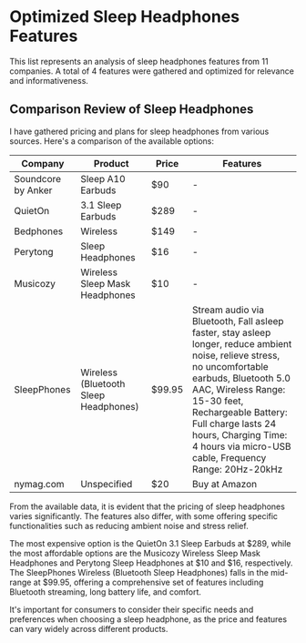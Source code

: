 # Optimized Sleep Headphones Features

This list represents an analysis of sleep headphones features from 11 companies. A total of 4 features were gathered and optimized for relevance and informativeness.

## Comparison Review of Sleep Headphones

I have gathered pricing and plans for sleep headphones from various sources. Here's a comparison of the available options:

| Company | Product | Price | Features |
|---------|---------|-------|----------|
| Soundcore by Anker | Sleep A10 Earbuds | $90 | - |
| QuietOn | 3.1 Sleep Earbuds | $289 | - |
| Bedphones | Wireless | $149 | - |
| Perytong | Sleep Headphones | $16 | - |
| Musicozy | Wireless Sleep Mask Headphones | $10 | - |
| SleepPhones | Wireless (Bluetooth Sleep Headphones) | $99.95 | Stream audio via Bluetooth, Fall asleep faster, stay asleep longer, reduce ambient noise, relieve stress, no uncomfortable earbuds, Bluetooth 5.0 AAC, Wireless Range: 15-30 feet, Rechargeable Battery: Full charge lasts 24 hours, Charging Time: 4 hours via micro-USB cable, Frequency Range: 20Hz-20kHz |
| nymag.com | Unspecified | $20 | Buy at Amazon |

From the available data, it is evident that the pricing of sleep headphones varies significantly. The features also differ, with some offering specific functionalities such as reducing ambient noise and stress relief.

The most expensive option is the QuietOn 3.1 Sleep Earbuds at $289, while the most affordable options are the Musicozy Wireless Sleep Mask Headphones and Perytong Sleep Headphones at $10 and $16, respectively. The SleepPhones Wireless (Bluetooth Sleep Headphones) falls in the mid-range at $99.95, offering a comprehensive set of features including Bluetooth streaming, long battery life, and comfort.

It's important for consumers to consider their specific needs and preferences when choosing a sleep headphone, as the price and features can vary widely across different products.